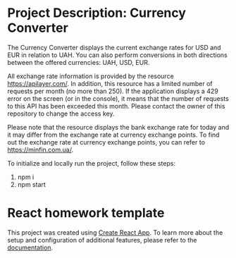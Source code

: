 # Project Description: Currency Converter

The Currency Converter displays the current exchange rates for USD and EUR in
relation to UAH. You can also perform conversions in both directions between the
offered currencies: UAH, USD, EUR.

All exchange rate information is provided by the resource https://apilayer.com/.
In addition, this resource has a limited number of requests per month (no more
than 250). If the application displays a 429 error on the screen (or in the
console), it means that the number of requests to this API has been exceeded
this month. Please contact the owner of this repository to change the access
key.

Please note that the resource displays the bank exchange rate for today and it
may differ from the exchange rate at currency exchange points. To find out the
exchange rate at currency exchange points, you can refer to
https://minfin.com.ua/.

To initialize and locally run the project, follow these steps:

1. npm i
2. npm start

# React homework template

This project was created using
[Create React App](https://github.com/facebook/create-react-app). To learn more
about the setup and configuration of additional features, please refer to the
[documentation](https://facebook.github.io/create-react-app/docs/getting-started).
